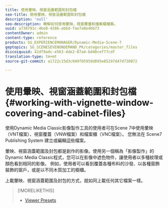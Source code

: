 ```yaml
---
title: 使用暈映、視窗涵蓋範圍和封包檔
seo-title: 使用暈映、視窗涵蓋範圍和封包檔
description: 'null'
seo-description: 瞭解如何使用暈映、視窗覆蓋和檔案櫃檔案。
uuid: a738791c-4be0-4286-abbd-fae7a0e4bb73
contentOwner: admin
content-type: reference
products: SG_EXPERIENCEMANAGER/Dynamic-Media-Scene-7
geptopics: SG_SCENESEVENONDEMAND_PK/categories/master_files
discoiquuid: 42df9adc-e563-4de2-87a4-bd40cef77cdf
translation-type: tm+mt
source-git-commit: a1722c15d3c049f05959d895e85297d47d730872

---
```



# 使用暈映、視窗涵蓋範圍和封包檔{#working-with-vignette-window-covering-and-cabinet-files}

使用Dynamic Media Classic影像製作工具的使用者可在Scene 7中使用暈映（VNT檔案）、視窗覆蓋（VNW檔案）和檔案櫃（VNC檔案）。 您無法在 Scene7 Publishing System 建立或編輯這些檔案。

暈映、視窗涵蓋範圍及封包都是創作的影像。使用另一個稱為「影像製作」的Dynamic Media Classic程式，您可以在影像中遮色物件，讓使用者以多種紋理或顏色看到相同的影像。 例如，使用者可以看到覆蓋各種布料的沙發、以各種窗飾裝飾的窗戶，或是以不同木質加工的櫥櫃。

上載暈映、視窗涵蓋範圍及封包的方式，就如同上載任何其它檔案一樣。

>[!MORELIKETHIS]
>
>* [Viewer Presets](application-setup.md#viewer_presets)

